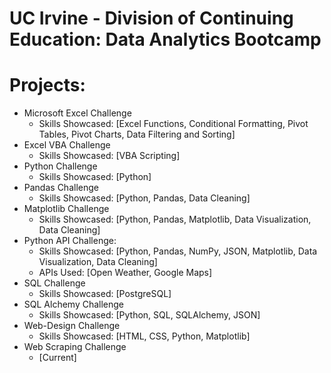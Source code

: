 # UC Irvine - Division of Continuing Education: Data Analytics Bootcamp

# Projects:
- Microsoft Excel Challenge
    - Skills Showcased: [Excel Functions, Conditional Formatting, Pivot Tables, Pivot Charts, Data Filtering and Sorting]
- Excel VBA Challenge
    - Skills Showcased: [VBA Scripting]
- Python Challenge
    - Skills Showcased: [Python]
- Pandas Challenge
    - Skills Showcased: [Python, Pandas, Data Cleaning]
- Matplotlib Challenge
    - Skills Showcased: [Python, Pandas, Matplotlib, Data Visualization, Data Cleaning]
- Python API Challenge:
    - Skills Showcased: [Python, Pandas, NumPy, JSON,  Matplotlib, Data Visualization, Data Cleaning]
    - APIs Used: [Open Weather, Google Maps]
- SQL Challenge
    - Skills Showcased: [PostgreSQL]
- SQL Alchemy Challenge
    - Skills Showcased: [Python, SQL, SQLAlchemy, JSON]
- Web-Design Challenge
    - Skills Showcased: [HTML, CSS, Python, Matplotlib]
- Web Scraping Challenge
    - [Current]

